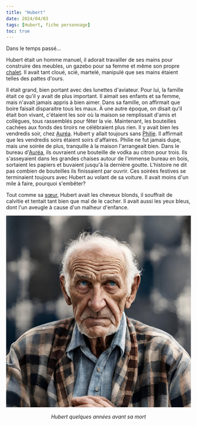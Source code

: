 ```yaml
---
title: "Hubert"
date: 2024/04/03
tags: [Hubert, fiche personnage]
toc: true
---
```


Dans le temps passé...

Hubert était un homme manuel, il adorait travailler de ses mains pour construire des meubles, un gazebo pour sa femme et même son propre [chalet](https://cgermain97.github.io/Feu-de-Foret/posts/chalet/). Il avait tant cloué, scié, martelé, manipulé que ses mains étaient telles des pattes d'ours.  

Il était grand, bien portant avec des lunettes d'aviateur. Pour lui, la famille était ce qu'il y avait de plus important. Il aimait ses enfants et sa femme, mais n'avait jamais appris à bien aimer. Dans sa famille, on affirmait que boire faisait disparaitre tous les maux. À une autre époque, on disait qu'il était bon vivant, c'étaient les soir où la maison se remplissait d'amis et collègues, tous rassemblés pour fêter la vie. Maintenant, les bouteilles cachées aux fonds des tiroirs ne célébraient plus rien. Il y avait bien les vendredis soir, chez [Auréa](https://cgermain97.github.io/Feu-de-Foret/posts/Auréa/). Hubert y allait toujours sans [Philie](https://cgermain97.github.io/Feu-de-Foret/posts/Philie/). Il affirmait que les vendredis soirs étaient soirs d'affaires. Philie ne fut jamais dupe, mais une soirée de plus, tranquille à la maison l'arrangeait bien. Dans le bureau d'[Auréa](https://cgermain97.github.io/Feu-de-Foret/posts/Auréa/), ils ouvraient une bouteille de vodka au citron pour trois. Ils s'asseyaient dans les grandes chaises autour de l'immense bureau en bois, sortaient les papiers et buvaient jusqu'à la dernière goutte. L'histoire ne dit pas combien de bouteilles ils finissaient par ouvrir. Ces soirées festives se terminaient toujours avec Hubert au volant de sa voiture. Il avait moins d'un mile à faire, pourquoi s'embêter?

Tout comme sa [sœur](https://cgermain97.github.io/Feu-de-Foret/posts/Auréa/), Hubert avait les cheveux blonds, il souffrait de calvitie et tentait tant bien que mal de le cacher. Il avait aussi les yeux bleus, dont l'un aveugle à cause d'un malheur d'enfance.

<DIV STYLE="text-align:center">

![Hubert](../images/hubert.png)

*Hubert quelques années avant sa mort*